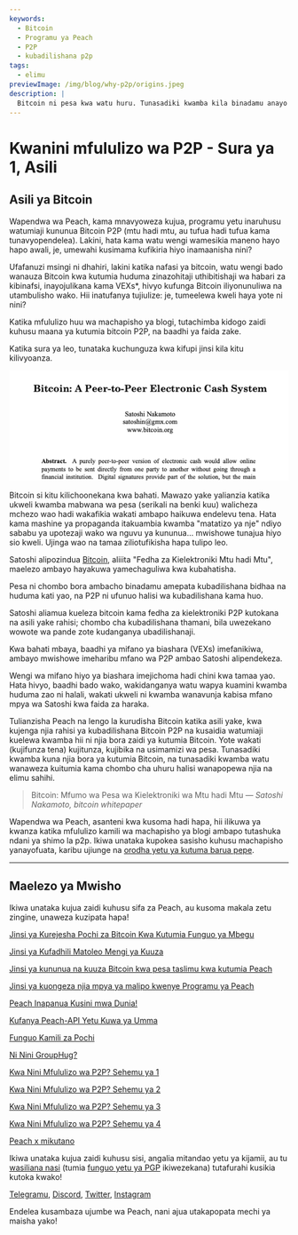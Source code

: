 ```yaml
---
keywords:
  - Bitcoin
  - Programu ya Peach
  - P2P
  - kubadilishana p2p
tags:
  - elimu
previewImage: /img/blog/why-p2p/origins.jpeg
description: |
  Bitcoin ni pesa kwa watu huru. Tunasadiki kwamba kila binadamu anayo haki ya kuchagua pesa anayotumia kuhifadhi utajiri wake, matokeo ya kazi yake, muda wake na nishati yake. Malengo ya Peach ni kuchangia kwa kiasi chake katika kukubalika kwa Bitcoin mikononi mwa watu.
---
```


# Kwanini mfululizo wa P2P - Sura ya 1, Asili

## Asili ya Bitcoin

Wapendwa wa Peach, kama mnavyoweza kujua, programu yetu inaruhusu watumiaji kununua Bitcoin P2P (mtu hadi mtu, au tufua hadi tufua kama tunavyopendelea). Lakini, hata kama watu wengi wamesikia maneno hayo hapo awali, je, umewahi kusimama kufikiria hiyo inamaanisha nini?

Ufafanuzi msingi ni dhahiri, lakini katika nafasi ya bitcoin, watu wengi bado wanauza Bitcoin kwa kutumia huduma zinazohitaji uthibitishaji wa habari za kibinafsi, inayojulikana kama VEXs\*, hivyo kufunga Bitcoin iliyonunuliwa na utambulisho wako. Hii inatufanya tujiulize: je, tumeelewa kweli haya yote ni nini?

Katika mfululizo huu wa machapisho ya blogi, tutachimba kidogo zaidi kuhusu maana ya kutumia bitcoin P2P, na baadhi ya faida zake.

Katika sura ya leo, tunataka kuchunguza kwa kifupi jinsi kila kitu kilivyoanza.

![bitcoin whitepaper](/img/blog/why-p2p/whitepaper-intro.png)

Bitcoin si kitu kilichoonekana kwa bahati. Mawazo yake yalianzia katika ukweli kwamba mabwana wa pesa (serikali na benki kuu) walicheza mchezo wao hadi wakafikia wakati ambapo haikuwa endelevu tena.
Hata kama mashine ya propaganda itakuambia kwamba "matatizo ya nje" ndiyo sababu ya upotezaji wako wa nguvu ya kununua... mwishowe tunajua hiyo sio kweli. Ujinga wao na tamaa ziliotufikisha hapa tulipo leo.

Satoshi alipozindua [Bitcoin](https://peachbitcoin.com/bitcoin.pdf), aliiita "Fedha za Kielektroniki Mtu hadi Mtu", maelezo ambayo hayakuwa yamechaguliwa kwa kubahatisha.

Pesa ni chombo bora ambacho binadamu amepata kubadilishana bidhaa na huduma kati yao, na P2P ni ufunuo halisi wa kubadilishana kama huo.

Satoshi aliamua kueleza bitcoin kama fedha za kielektroniki P2P kutokana na asili yake rahisi; chombo cha kubadilishana thamani, bila uwezekano wowote wa pande zote kudanganya ubadilishanaji.

Kwa bahati mbaya, baadhi ya mifano ya biashara (VEXs) imefanikiwa, ambayo mwishowe imeharibu mfano wa P2P ambao Satoshi alipendekeza.

Wengi wa mifano hiyo ya biashara imejichoma hadi chini kwa tamaa yao. Hata hivyo, baadhi bado wako, wakidanganya watu wapya kuamini kwamba huduma zao ni halali, wakati ukweli ni kwamba wanavunja kabisa mfano mpya wa Satoshi kwa faida za haraka.

Tulianzisha Peach na lengo la kurudisha Bitcoin katika asili yake, kwa kujenga njia rahisi ya kubadilishana Bitcoin P2P na kusaidia watumiaji kuelewa kwamba hii ni njia bora zaidi ya kutumia Bitcoin. Yote wakati (kujifunza tena) kujitunza, kujibika na usimamizi wa pesa.
Tunasadiki kwamba kuna njia bora ya kutumia Bitcoin, na tunasadiki kwamba watu wanaweza kuitumia kama chombo cha uhuru halisi wanapopewa njia na elimu sahihi.

> Bitcoin: Mfumo wa Pesa wa Kielektroniki wa Mtu hadi Mtu
> <cite>— Satoshi Nakamoto, bitcoin whitepaper</cite>

Wapendwa wa Peach, asanteni kwa kusoma hadi hapa, hii ilikuwa ya kwanza katika mfululizo kamili wa machapisho ya blogi ambapo tutashuka ndani ya shimo la p2p. Ikiwa unataka kupokea sasisho kuhusu machapisho yanayofuata, karibu ujiunge na [orodha yetu ya kutuma barua pepe](https://peachbitcoin.com).

---

## Maelezo ya Mwisho

Ikiwa unataka kujua zaidi kuhusu sifa za Peach, au kusoma makala zetu zingine, unaweza kuzipata hapa!

[Jinsi ya Kurejesha Pochi za Bitcoin Kwa Kutumia Funguo ya Mbegu](https://peachbitcoin.com/sw/blog/how-to-restore-peach-wallet/)

[Jinsi ya Kufadhili Matoleo Mengi ya Kuuza](https://peachbitcoin.com/sw/blog/funding-multiple-sell-offers/)

[Jinsi ya kununua na kuuza Bitcoin kwa pesa taslimu kwa kutumia Peach](https://peachbitcoin.com/sw/blog/how-to-buy-and-sell-bitcoin-with-cash-using-peach/)

[Jinsi ya kuongeza njia mpya ya malipo kwenye Programu ya Peach](https://peachbitcoin.com/sw/blog/how-to-add-a-payment-method/)

[Peach Inapanua Kusini mwa Dunia!](https://peachbitcoin.com/sw/blog/peach-expands-to-the-global-south/)

[Kufanya Peach-API Yetu Kuwa ya Umma](https://peachbitcoin.com/sw/blog/making-our-peach-api-public/)

[Funguo Kamili za Pochi](https://peachbitcoin.com/sw/blog/full-wallet-functionality/)

[Ni Nini GroupHug?](https://peachbitcoin.com/sw/blog/group-hug/)

[Kwa Nini Mfululizo wa P2P? Sehemu ya 1](https://peachbitcoin.com/sw/blog/why-p2p-chapter-1/)

[Kwa Nini Mfululizo wa P2P? Sehemu ya 2](https://peachbitcoin.com/sw/blog/why-p2p-chapter-2/)

[Kwa Nini Mfululizo wa P2P? Sehemu ya 3](https://peachbitcoin.com/sw/blog/why-p2p-chapter-3-circular-economies/)

[Kwa Nini Mfululizo wa P2P? Sehemu ya 4](https://peachbitcoin.com/sw/blog/why-p2p-chapter-4-chains-of-trust/)

[Peach x mikutano](https://peachbitcoin.com/sw/blog/peach-for-meetups/)

Ikiwa unataka kujua zaidi kuhusu sisi, angalia mitandao yetu ya kijamii, au tu [wasiliana nasi](mailto:hello@peachbitcoin.com) (tumia [funguo yetu ya PGP](https://keys.openpgp.org/vks/v1/by-fingerprint/48339A19645E2E53488E0E5479E1B270FACD1BD2) ikiwezekana) tutafurahi kusikia kutoka kwako!

[Telegramu](https://t.me/peachtopeach), [Discord](https://discord.gg/ypeHz3SW54), [Twitter](https://twitter.com/peachbitcoin), [Instagram](https://instagram.com/peachbitcoin)

Endelea kusambaza ujumbe wa Peach, nani ajua utakapopata mechi ya maisha yako!
